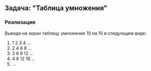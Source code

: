 ## Задача: "Таблица умножения"

### Реализация
Выведи на экран таблицу умножения 10 на 10 в следующем виде:

1. 1 2 3 4 ...
2. 2 4 6 8 ...
3. 3 6 9 12 ...
4. 4 8 12 16 ...
5. ...
